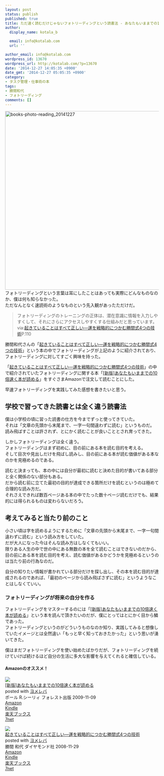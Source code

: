 ```yaml
---
layout: post
status: publish
published: true
title: ただ速く読むだけじゃないフォトリーディングという読書法 - あなたもいままでの10倍速く本が読める　ポール・R・シーリィ著
author:
  display_name: kotala_b

  email: info@kotalab.com
  url: ''

author_email: info@kotalab.com
wordpress_id: 13670
wordpress_url: http://kotalab.com/?p=13670
date: '2014-12-27 14:05:35 +0900'
date_gmt: '2014-12-27 05:05:35 +0900'
category:
- タスク管理・仕事術の本
tags:
- 勝間和代
- フォトリーディング
comments: []
---
```

<p><img src="http://kotalab.com/wp-content/uploads/books-photo-reading_20141227-780x585.jpg" alt="books-photo-reading_20141227" width="780" height="585" class="aligncenter size-large wp-image-13674" /><br />
フォトリーディングという言葉は耳にしたことはあっても実際にどんなものなのか、僕は何も知らなかった。<br />
ただなんとなく速読術のようなものという先入観があったただけだ。</p>
<blockquote><p>
フォトリーディングのトレーニングの正体は、潜在意識に情報を入力しやすくして、それにさらにアクセスしやすくする仕組みだと思っています。<br />
via:<a href="http://www.amazon.co.jp/exec/obidos/asin/4478006431/same-22/" rel="nofollow" target="_blank">起きていることはすべて正しい―運を戦略的につかむ勝間式4つの技術</a>P.110</p></blockquote>
<p>勝間和代さんの「<a href="http://www.amazon.co.jp/exec/obidos/asin/4478006431/same-22/" rel="nofollow" target="_blank">起きていることはすべて正しい―運を戦略的につかむ勝間式4つの技術</a>」という本の中でフォトリーディングが上記のように紹介されており、フォトリーディングに対してすごく興味を持った。</p>
<p>「<a href="http://www.amazon.co.jp/exec/obidos/asin/4478006431/same-22/" rel="nofollow" target="_blank">起きていることはすべて正しい―運を戦略的につかむ勝間式4つの技術</a>」の中で紹介されていたフォトリーディングに関する本「<a href="http://www.amazon.co.jp/exec/obidos/asin/4894513692/same-22/" rel="nofollow" target="_blank">[新版]あなたもいままでの10倍速く本が読める</a>」をすぐさまAmazonで注文して読むことにした。</p>
<p>早速フォトリーディングを実践してみた感想を書きたいと思う。<br />
<!--more--></p>
<h2>学校で習ってきた読書とは全く違う読書法</h2>
<p>僕は小学校の頃に習った読書の仕方を今までずっと使ってきていた。<br />
それは「文章の先頭から末尾まで、一字一句間違わずに読む」というものだ。<br />
読み飛ばすことは許されず、とにかく読むことが良いこととされ育ってきた。</p>
<p>しかしフォトリーディングは全く違う。<br />
フォトリーディングはまず初めに、目の前にある本を読む目的を考える。<br />
そして目次や見出しだけを飛ばし読みし、目の前にある本が読む価値がある本なのかを見極めるのである。</p>
<p>読むと決まっても、本の中には自分が最初に読むと決めた目的が書いてある部分と全く関係のない部分もある。<br />
だから読む前に立てた最初の目的が達成できる箇所だけを読むというのは極めて合理的な読み方だ。<br />
それさえできれば数百ページある本の中でたった数十ページ読むだけでも、結果的には得られるものは変わらないだろう。</p>
<h2>考えてみると当たり前のこと</h2>
<p>小さい頃は字を読めるようにするために「文章の先頭から末尾まで、一字一句間違わずに読む」という読み方をしていた。<br />
だが大人になった今はそんな読み方はしなくてもいい。<br />
<span class="b">限りある人生の中で世の中にある無数の本を全て読むことはできないのだから、目の前にある本を読む目的を考え、読む価値があるかどうかを見極めるというのは当たり前の行為なのだ。</span></p>
<p>自分の知りたい情報が書かれている部分だけを探し出し、その本を読む目的が達成されるのであれば、「最初のページから読み飛ばさずに読む」というようなことはしなくていい。</p>
<h3>フォトリーディングが将来の自分を作る</h3>
<p>フォトリーディングをマスターするのには「<a href="http://www.amazon.co.jp/exec/obidos/asin/4894513692/same-22/" rel="nofollow" target="_blank">[新版]あなたもいままでの10倍速く本が読める</a>」という本を読んで頂きたいのだが、僕にとってはとにかく目から鱗であった。<br />
フォトリーディングというのがどういうものなのか知り、実践してみると想像していたイメージとは全然違い「もっと早く知っておきたかった」という思いが湧いてきた。</p>
<p>僕はまだフォトリーディングを使い始めたばかりだが、フォトリーディングを続けていけば続けるほど自分の生活に多大な影響を与えてくれると確信している。</p>
<h4 class="aam">Amazonのオススメ！</h4>
<div class="booklink-box">
<div class="booklink-image"><a href="http://www.amazon.co.jp/exec/obidos/asin/4894513692/same-22/" rel="nofollow" target="_blank"><img src="http://ecx.images-amazon.com/images/I/51tddy2sm0L._SL160_.jpg" style="border: none;" /></a></div>
<div class="booklink-info">
<div class="booklink-name"><a href="http://www.amazon.co.jp/exec/obidos/asin/4894513692/same-22/" rel="nofollow" target="_blank">[新版]あなたもいままでの10倍速く本が読める</a>
<div class="booklink-powered-date">posted with <a href="http://yomereba.com" rel="nofollow" target="_blank">ヨメレバ</a></div>
</div>
<div class="booklink-detail">ポール R.シーリィ フォレスト出版 2009-11-09    </div>
<div class="booklink-link2">
<div class="shoplinkamazon"><a href="http://www.amazon.co.jp/exec/obidos/asin/4894513692/same-22/" rel="nofollow" target="_blank" title="アマゾン" >Amazon</a></div>
<div class="shoplinkkindle"><a href="http://www.amazon.co.jp/gp/search?keywords=%5B%90V%94%C5%5D%82%A0%82%C8%82%BD%82%E0%82%A2%82%DC%82%DC%82%C5%82%CC10%94%7B%91%AC%82%AD%96%7B%82%AA%93%C7%82%DF%82%E9&__mk_ja_JP=%83J%83%5E%83J%83i&url=node%3D2275256051&tag=same-22" rel="nofollow" target="_blank" >Kindle</a></div>
<div class="shoplinkrakuten"><a href="http://c.af.moshimo.com/af/c/click?a_id=374939&p_id=56&pc_id=56&pl_id=637&s_v=b5Rz2P0601xu&url=http%3A%2F%2Fbooks.rakuten.co.jp%2Frb%2F6203522%2F" rel="nofollow" target="_blank" title="楽天ブックス" >楽天ブックス</a></div>
<div class="shoplinkseven"><a href="http://ck.jp.ap.valuecommerce.com/servlet/referral?sid=2967684&pid=883100332&vc_url=http%3A%2F%2Fwww.7netshopping.jp%2Fbooks%2Fsearch_result%2F%3Fctgy%3Dbooks%26code%3D4894513692" rel="nofollow" target="_blank" title="セブンネットショッピング" >7net</a></div>
</p></div>
</div>
<div class="booklink-footer"></div>
</div>
<div class="booklink-box">
<div class="booklink-image"><a href="http://www.amazon.co.jp/exec/obidos/asin/4478006431/same-22/" rel="nofollow" target="_blank"><img src="http://ecx.images-amazon.com/images/I/51FQ-7MPnEL._SL160_.jpg" style="border: none;" /></a></div>
<div class="booklink-info">
<div class="booklink-name"><a href="http://www.amazon.co.jp/exec/obidos/asin/4478006431/same-22/" rel="nofollow" target="_blank">起きていることはすべて正しい―運を戦略的につかむ勝間式4つの技術</a>
<div class="booklink-powered-date">posted with <a href="http://yomereba.com" rel="nofollow" target="_blank">ヨメレバ</a></div>
</div>
<div class="booklink-detail">勝間 和代 ダイヤモンド社 2008-11-29    </div>
<div class="booklink-link2">
<div class="shoplinkamazon"><a href="http://www.amazon.co.jp/exec/obidos/asin/4478006431/same-22/" rel="nofollow" target="_blank" title="アマゾン" >Amazon</a></div>
<div class="shoplinkkindle"><a href="http://www.amazon.co.jp/exec/obidos/ASIN/B0081WMMRS/same-22/" rel="nofollow" target="_blank" >Kindle</a></div>
<div class="shoplinkrakuten"><a href="http://c.af.moshimo.com/af/c/click?a_id=374939&p_id=56&pc_id=56&pl_id=637&s_v=b5Rz2P0601xu&url=http%3A%2F%2Fbooks.rakuten.co.jp%2Frb%2F5882478%2F" rel="nofollow" target="_blank" title="楽天ブックス" >楽天ブックス</a></div>
<div class="shoplinkseven"><a href="http://ck.jp.ap.valuecommerce.com/servlet/referral?sid=2967684&pid=883100332&vc_url=http%3A%2F%2Fwww.7netshopping.jp%2Fbooks%2Fsearch_result%2F%3Fctgy%3Dbooks%26code%3D4478006431" rel="nofollow" target="_blank" title="セブンネットショッピング" >7net</a></div>
</p></div>
</div>
<div class="booklink-footer"></div>
</div>
